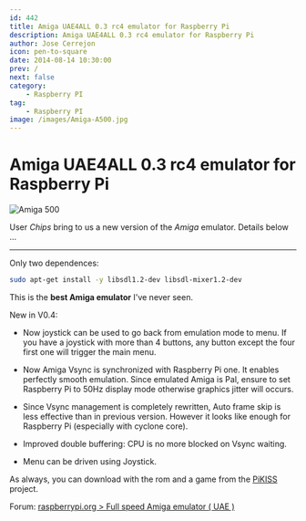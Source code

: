 ```yaml
---
id: 442
title: Amiga UAE4ALL 0.3 rc4 emulator for Raspberry Pi
description: Amiga UAE4ALL 0.3 rc4 emulator for Raspberry Pi
author: Jose Cerrejon
icon: pen-to-square
date: 2014-08-14 10:30:00
prev: /
next: false
category:
    - Raspberry PI
tag:
    - Raspberry PI
image: /images/Amiga-A500.jpg
---
```


# Amiga UAE4ALL 0.3 rc4 emulator for Raspberry Pi

![Amiga 500](/images/Amiga-A500.jpg)

User _Chips_ bring to us a new version of the _Amiga_ emulator. Details below ...

---

Only two dependences:

```bash
sudo apt-get install -y libsdl1.2-dev libsdl-mixer1.2-dev
```

This is the **best Amiga emulator** I've never seen.

New in V0.4:

-   Now joystick can be used to go back from emulation mode to menu. If you have a joystick with more than 4 buttons, any button except the four first one will trigger the main menu.

-   Now Amiga Vsync is synchronized with Raspberry Pi one. It enables perfectly smooth emulation. Since emulated Amiga is Pal, ensure to set Raspberry Pi to 50Hz display mode otherwise graphics jitter will occurs.

-   Since Vsync management is completely rewritten, Auto frame skip is less effective than in previous version. However it looks like enough for Raspberry Pi (especially with cyclone core).

-   Improved double buffering: CPU is no more blocked on Vsync waiting.

-   Menu can be driven using Joystick.

As always, you can download with the rom and a game from the [PiKISS](https://github.com/jmcerrejon/PiKISS) project.

Forum: [raspberrypi.org > Full speed Amiga emulator ( UAE )](https://www.raspberrypi.org/forums/viewtopic.php?t=17928)
